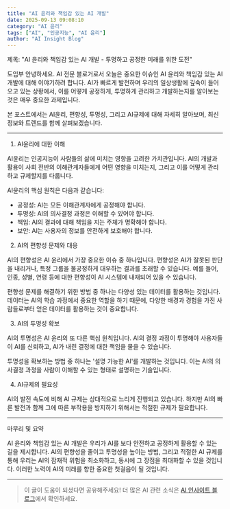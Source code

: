 ```yaml
---
title: "AI 윤리와 책임감 있는 AI 개발"
date: 2025-09-13 09:08:10
category: "AI 윤리"
tags: ["AI", "인공지능", "AI 윤리"]
author: "AI Insight Blog"
---
```


제목: "AI 윤리와 책임감 있는 AI 개발 - 투명하고 공정한 미래를 위한 도전"

도입부
안녕하세요. AI 전문 블로거로서 오늘은 중요한 이슈인 AI 윤리와 책임감 있는 AI 개발에 대해 이야기하려 합니다. AI가 빠르게 발전하며 우리의 일상생활에 깊숙이 들어오고 있는 상황에서, 이를 어떻게 공정하게, 투명하게 관리하고 개발하는지를 알아보는 것은 매우 중요한 과제입니다. 

본 포스트에서는 AI윤리, 편향성, 투명성, 그리고 AI규제에 대해 자세히 알아보며, 최신 정보와 트렌드를 함께 살펴보겠습니다.

---

1. AI윤리에 대한 이해

AI윤리는 인공지능이 사람들의 삶에 미치는 영향을 고려한 가치관입니다. AI의 개발과 활용이 사회 전반의 이해관계자들에게 어떤 영향을 미치는지, 그리고 이를 어떻게 관리하고 규제할지를 다룹니다. 

AI윤리의 핵심 원칙은 다음과 같습니다:

- 공정성: AI는 모든 이해관계자에게 공정해야 합니다.
- 투명성: AI의 의사결정 과정은 이해할 수 있어야 합니다.
- 책임: AI의 결과에 대해 책임을 지는 주체가 명확해야 합니다.
- 보안: AI는 사용자의 정보를 안전하게 보호해야 합니다.

2. AI의 편향성 문제와 대응

AI의 편향성은 AI 윤리에서 가장 중요한 이슈 중 하나입니다. 편향성은 AI가 잘못된 판단을 내리거나, 특정 그룹을 불공정하게 대우하는 결과를 초래할 수 있습니다. 예를 들어, 인종, 성별, 연령 등에 대한 편향성이 AI 시스템에 내재되어 있을 수 있습니다.

편향성 문제를 해결하기 위한 방법 중 하나는 다양성 있는 데이터를 활용하는 것입니다. 데이터는 AI의 학습 과정에서 중요한 역할을 하기 때문에, 다양한 배경과 경험을 가진 사람들로부터 얻은 데이터를 활용하는 것이 중요합니다.

3. AI의 투명성 확보

AI의 투명성은 AI 윤리의 또 다른 핵심 원칙입니다. AI의 결정 과정이 투명해야 사용자들이 AI를 신뢰하고, AI가 내린 결정에 대한 책임을 물을 수 있습니다.

투명성을 확보하는 방법 중 하나는 '설명 가능한 AI'를 개발하는 것입니다. 이는 AI의 의사결정 과정을 사람이 이해할 수 있는 형태로 설명하는 기술입니다.

4. AI규제의 필요성

AI의 발전 속도에 비해 AI 규제는 상대적으로 느리게 진행되고 있습니다. 하지만 AI의 빠른 발전과 함께 그에 따른 부작용을 방지하기 위해서는 적절한 규제가 필요합니다.

---

마무리 및 요약

AI 윤리와 책임감 있는 AI 개발은 우리가 AI를 보다 안전하고 공정하게 활용할 수 있는 길을 제시합니다. AI의 편향성을 줄이고 투명성을 높이는 방법, 그리고 적절한 AI 규제를 통해 우리는 AI의 잠재적 위험을 최소화하고, 동시에 그 장점을 최대화할 수 있을 것입니다. 이러한 노력이 AI의 미래를 향한 중요한 첫걸음이 될 것입니다.

---

> 이 글이 도움이 되셨다면 공유해주세요! 
> 더 많은 AI 관련 소식은 [AI 인사이트 블로그](https://tonyhwang1004.github.io/ai-insight-blog)에서 확인하세요.
